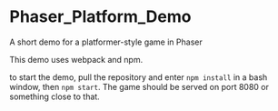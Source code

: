 # Phaser_Platform_Demo
A short demo for a platformer-style game in Phaser

This demo uses webpack and npm.

to start the demo, pull the repository and enter `npm install` in a bash window, then `npm start`. The game should be served on port 8080 or something close to that.
